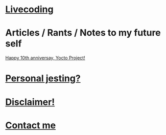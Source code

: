 # [Livecoding](livecoding.md)

# Articles / Rants / Notes to my future self

[Happy 10th anniversay, Yocto Project!](articles/10th_anniversary.md)

# [Personal jesting?](personal.md)

# [Disclaimer!](disclaimer.md)

# [Contact me](contact.md)